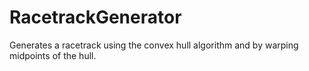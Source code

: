 # RacetrackGenerator
Generates a racetrack using the convex hull algorithm and by warping midpoints of the hull.
